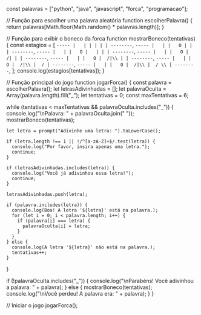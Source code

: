 const palavras = ["python", "java", "javascript", "forca", "programacao"];

// Função para escolher uma palavra aleatória
function escolherPalavra() {
  return palavras[Math.floor(Math.random() * palavras.length)];
}

// Função para exibir o boneco da forca
function mostrarBoneco(tentativas) {
  const estagios = [
    `
    -----
    |   |
    |
    |
    |
    |
    --------
    `,
    `
    -----
    |   |
    |   O
    |
    |
    |
    --------
    `,
    `
    -----
    |   |
    |   O
    |   |
    |
    |
    --------
    `,
    `
    -----
    |   |
    |   O
    |  /|
    |
    |
    --------
    `,
    `
    -----
    |   |
    |   O
    |  /|\\
    |
    |
    --------
    `,
    `
    -----
    |   |
    |   O
    |  /|\\
    |  /
    |
    --------
    `,
    `
    -----
    |   |
    |   O
    |  /|\\
    |  / \\
    |
    --------
    `,
  ];
  console.log(estagios[tentativas]);
}

// Função principal do jogo
function jogarForca() {
  const palavra = escolherPalavra();
  let letrasAdivinhadas = [];
  let palavraOculta = Array(palavra.length).fill("_");
  let tentativas = 0;
  const maxTentativas = 6;

  while (tentativas < maxTentativas && palavraOculta.includes("_")) {
    console.log("\nPalavra: " + palavraOculta.join(" "));
    mostrarBoneco(tentativas);

    let letra = prompt("Adivinhe uma letra: ").toLowerCase();

    if (letra.length !== 1 || !/^[a-zA-Z]+$/.test(letra)) {
      console.log("Por favor, insira apenas uma letra.");
      continue;
    }

    if (letrasAdivinhadas.includes(letra)) {
      console.log("Você já adivinhou essa letra!");
      continue;
    }

    letrasAdivinhadas.push(letra);

    if (palavra.includes(letra)) {
      console.log(Boa! A letra '${letra}' está na palavra.);
      for (let i = 0; i < palavra.length; i++) {
        if (palavra[i] === letra) {
          palavraOculta[i] = letra;
        }
      }
    } else {
      console.log(A letra '${letra}' não está na palavra.);
      tentativas++;
    }
  }

  if (!palavraOculta.includes("_")) {
    console.log("\nParabéns! Você adivinhou a palavra: " + palavra);
  } else {
    mostrarBoneco(tentativas);
    console.log("\nVocê perdeu! A palavra era: " + palavra);
  }
}

// Iniciar o jogo
jogarForca();